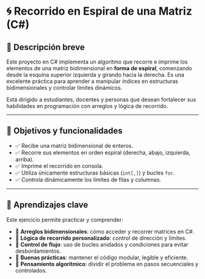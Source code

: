 # 🌀 Recorrido en Espiral de una Matriz (C#)

## 🎯 Descripción breve

Este proyecto en C# implementa un algoritmo que recorre e imprime los elementos de una matriz bidimensional en **forma de espiral**, comenzando desde la esquina superior izquierda y girando hacia la derecha. Es una excelente práctica para aprender a manipular índices en estructuras bidimensionales y controlar límites dinámicos.

Está dirigido a estudiantes, docentes y personas que desean fortalecer sus habilidades en programación con arreglos y lógica de recorrido.

---

## 📌 Objetivos y funcionalidades

- ✅ Recibe una matriz bidimensional de enteros.
- ✅ Recorre sus elementos en orden espiral (derecha, abajo, izquierda, arriba).
- ✅ Imprime el recorrido en consola.
- ✅ Utiliza únicamente estructuras básicas (`int[,]`) y bucles `for`.
- ✅ Controla dinámicamente los límites de filas y columnas.

---

## 🧠 Aprendizajes clave

Este ejercicio permite practicar y comprender:

- 🔢 **Arreglos bidimensionales**: cómo acceder y recorrer matrices en C#.
- 🔁 **Lógica de recorrido personalizado**: control de dirección y límites.
- 🧮 **Control de flujo**: uso de bucles anidados y condiciones para evitar desbordamientos.
- 🧪 **Buenas prácticas**: mantener el código modular, legible y eficiente.
- 📐 **Pensamiento algorítmico**: dividir el problema en pasos secuenciales y controlados.

